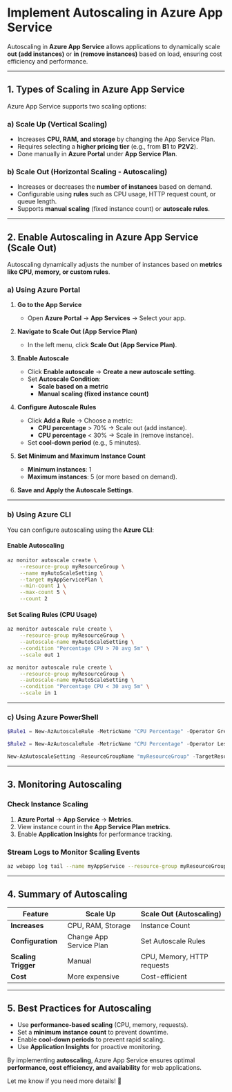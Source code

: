 # **Implement Autoscaling in Azure App Service**  

Autoscaling in **Azure App Service** allows applications to dynamically scale **out (add instances)** or **in (remove instances)** based on load, ensuring cost efficiency and performance.  

---

## **1. Types of Scaling in Azure App Service**  
Azure App Service supports two scaling options:  

### **a) Scale Up (Vertical Scaling)**  
- Increases **CPU, RAM, and storage** by changing the App Service Plan.  
- Requires selecting a **higher pricing tier** (e.g., from **B1** to **P2V2**).  
- Done manually in **Azure Portal** under **App Service Plan**.  

### **b) Scale Out (Horizontal Scaling - Autoscaling)**  
- Increases or decreases the **number of instances** based on demand.  
- Configurable using **rules** such as CPU usage, HTTP request count, or queue length.  
- Supports **manual scaling** (fixed instance count) or **autoscale rules**.  

---

## **2. Enable Autoscaling in Azure App Service (Scale Out)**  
Autoscaling dynamically adjusts the number of instances based on **metrics like CPU, memory, or custom rules**.  

### **a) Using Azure Portal**  
1. **Go to the App Service**  
   - Open **Azure Portal** → **App Services** → Select your app.  

2. **Navigate to Scale Out (App Service Plan)**  
   - In the left menu, click **Scale Out (App Service Plan)**.  

3. **Enable Autoscale**  
   - Click **Enable autoscale** → **Create a new autoscale setting**.  
   - Set **Autoscale Condition**:  
     - **Scale based on a metric**  
     - **Manual scaling (fixed instance count)**  

4. **Configure Autoscale Rules**  
   - Click **Add a Rule** → Choose a metric:
     - **CPU percentage** > 70% → Scale out (add instance).  
     - **CPU percentage** < 30% → Scale in (remove instance).  
   - Set **cool-down period** (e.g., 5 minutes).  

5. **Set Minimum and Maximum Instance Count**  
   - **Minimum instances**: 1  
   - **Maximum instances**: 5 (or more based on demand).  

6. **Save and Apply the Autoscale Settings**.  

---

### **b) Using Azure CLI**  
You can configure autoscaling using the **Azure CLI**:  

#### **Enable Autoscaling**  
```sh
az monitor autoscale create \
    --resource-group myResourceGroup \
    --name myAutoScaleSetting \
    --target myAppServicePlan \
    --min-count 1 \
    --max-count 5 \
    --count 2
```

#### **Set Scaling Rules (CPU Usage)**  
```sh
az monitor autoscale rule create \
    --resource-group myResourceGroup \
    --autoscale-name myAutoScaleSetting \
    --condition "Percentage CPU > 70 avg 5m" \
    --scale out 1
```
```sh
az monitor autoscale rule create \
    --resource-group myResourceGroup \
    --autoscale-name myAutoScaleSetting \
    --condition "Percentage CPU < 30 avg 5m" \
    --scale in 1
```

---

### **c) Using Azure PowerShell**  
```powershell
$Rule1 = New-AzAutoscaleRule -MetricName "CPU Percentage" -Operator GreaterThan -Threshold 70 -ScaleActionDirection Increase -ScaleActionScaleType ChangeCount -ScaleActionValue 1 -ScaleActionCooldown 5m

$Rule2 = New-AzAutoscaleRule -MetricName "CPU Percentage" -Operator LessThan -Threshold 30 -ScaleActionDirection Decrease -ScaleActionScaleType ChangeCount -ScaleActionValue 1 -ScaleActionCooldown 5m

New-AzAutoscaleSetting -ResourceGroupName "myResourceGroup" -TargetResourceId "/subscriptions/{subscription-id}/resourceGroups/{resource-group}/providers/Microsoft.Web/serverfarms/{app-service-plan}" -AutoscaleRule $Rule1, $Rule2 -DefaultProfile Azure
```

---

## **3. Monitoring Autoscaling**  
### **Check Instance Scaling**  
1. **Azure Portal** → **App Service** → **Metrics**.  
2. View instance count in the **App Service Plan metrics**.  
3. Enable **Application Insights** for performance tracking.  

### **Stream Logs to Monitor Scaling Events**  
```sh
az webapp log tail --name myAppService --resource-group myResourceGroup
```

---

## **4. Summary of Autoscaling**  
| Feature | Scale Up | Scale Out (Autoscaling) |
|---------|---------|------------------------|
| **Increases** | CPU, RAM, Storage | Instance Count |
| **Configuration** | Change App Service Plan | Set Autoscale Rules |
| **Scaling Trigger** | Manual | CPU, Memory, HTTP requests |
| **Cost** | More expensive | Cost-efficient |

---

## **5. Best Practices for Autoscaling**
- Use **performance-based scaling** (CPU, memory, requests).  
- Set a **minimum instance count** to prevent downtime.  
- Enable **cool-down periods** to prevent rapid scaling.  
- Use **Application Insights** for proactive monitoring.  

By implementing **autoscaling**, Azure App Service ensures optimal **performance, cost efficiency, and availability** for web applications.

Let me know if you need more details! 🚀
